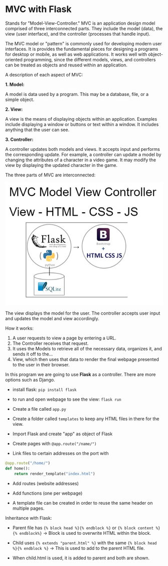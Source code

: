 # MVC with Flask

Stands for "Model-View-Controller." MVC is an application design model comprised of three interconnected parts. They include the model (data), the view (user interface), and the controller (processes that handle input).

The MVC model or "pattern" is commonly used for developing modern user interfaces. It is provides the fundamental pieces for designing a programs for desktop or mobile, as well as web applications. It works well with object-oriented programming, since the different models, views, and controllers can be treated as objects and reused within an application.

A description of each aspect of MVC:

__1. Model:__

A model is data used by a program. This may be a database, file, or a simple object.

__2. View:__

A view is the means of displaying objects within an application. Examples include displaying a window or buttons or text within a window. It includes anything that the user can see.

__3. Controller:__

A controller updates both models and views. It accepts input and performs the corresponding update. For example, a controller can update a model by changing the attributes of a character in a video game. It may modify the view by displaying the updated character in the game.

The three parts of MVC are interconnected:

![MVC_Scheme](./MVC.png)

The view displays the model for the user. The controller accepts user input and updates the model and view accordingly.

How it works:

1. A user requests to view a page by entering a URL.
2. The Controller receives that request.
3. It uses the Models to retrieve all of the necessary data, organizes it, and sends it off to the…
4. View, which then uses that data to render the final webpage presented to the user in their browser.

In this program we are going to use __Flask__ as a controller. There are more options such as Django.

- install flask:
`pip install flask`

- to run and open webpage to see the view:
`flask run`
  
- Create a file called `app.py`
  
- Create a folder called `templates` to keep any HTML files in there for the view.

- Import Flask and create "app" as object of Flask

- Create pages with `@app.route("/name/")`

- Link files to certain addresses on the port with

````python
@app.route("/home/")
def home():
    return render_template("index.html")
````
- Add routes (website addresses)

- Add functions (one per webpage)

- A template file can be created in order to reuse the same header on multiple pages.

Inheritance with Flask:

- Parent file has `{% block head %}{% endblock %}` or `{% block content %}{% endblock%}` -> Block is used to overwrite HTML within the block.
  
- Child uses `{% extends "parent.html" %}` with the same `{% block head %}{% endblock %}` -> This is used to add to the parent HTML file.

- When child.html is used, it is added to parent and both are shown.
